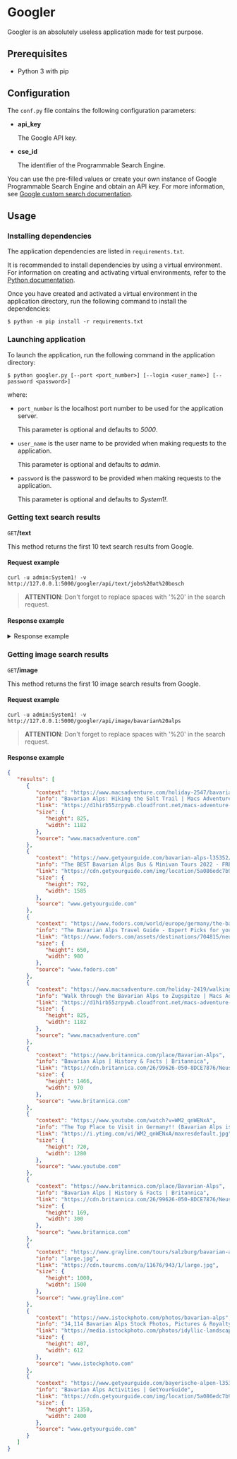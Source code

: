 # Googler
Googler is an absolutely useless application made for test purpose.

## Prerequisites
* Python 3 with pip

## Configuration
The ``conf.py`` file contains the following configuration parameters:

* **api_key**

  The Google API key.

* **cse_id**

  The identifier of the Programmable Search Engine.

You can use the pre-filled values or create your own instance of Google Programmable Search Engine and obtain an API key. For more information, see [Google custom search documentation](https://developers.google.com/custom-search/v1/introduction).

## Usage

### Installing dependencies
The application dependencies are listed in ``requirements.txt``.

It is recommended to install dependencies by using a virtual environment.
For information on creating and activating virtual environments, refer to the [Python documentation](https://packaging.python.org/en/latest/guides/installing-using-pip-and-virtual-environments/).

Once you have created and activated a virtual environment in the application directory, run the following command to install the dependencies:

    $ python -m pip install -r requirements.txt

### Launching application
To launch the application, run the following command in the application directory:

    $ python googler.py [--port <port_number>] [--login <user_name>] [--password <password>]

where:
* ``port_number`` is the localhost port number to be used for the application server.
  
  This parameter is optional and defaults to *5000*.
* ``user_name`` is the user name to be provided when making requests to the application.

  This parameter is optional and defaults to *admin*.
* ``password`` is the password to be provided when making requests to the application.

  This parameter is optional and defaults to *System1!*.

### Getting text search results
``GET``**/text**

This method returns the first 10 text search results from Google.

#### Request example

    curl -u admin:System1! -v http://127.0.0.1:5000/googler/api/text/jobs%20at%20bosch

> **ATTENTION**:
> Don't forget to replace spaces with '%20' in the search request.

#### Response example

<details><summary>Response example</summary>
<p>
```json
{
   "results": [
      {
         "info": "Which site do you prefer for finding jobs at Bosch? Indeed. Bosch career site. Other.",
         "link": "https://www.indeed.com/q-Bosch-jobs.html",
         "title": "Bosch Jobs, Employment | Indeed.com"
      },
      {
         "info": "Jobs at Bosch Group. Employees can work remotely. Browse by: Location. -, Slovakia (Slovak Republic). 1 job. Business Developer - priemyseln\u00e9 kotly Bosch.",
         "link": "https://careers.smartrecruiters.com/BoschGroup",
         "title": "Careers at Bosch Group"
      },
      {
         "info": "Bosch jobs in Illinois. Page 1 of 56 jobs at Bosch.",
         "link": "https://www.indeed.com/q-Bosch-l-Illinois-jobs.html",
         "title": "Bosch Jobs, Employment in Illinois | Indeed.com"
      },
      {
         "info": "Jobs at Bosch Group. Employees can work remotely. Browse by: Location. Akron, OH. 1 job. Software Engineer - Research. Full-time. Albion, IN. 1 job\u00a0...",
         "link": "https://careers.smartrecruiters.com/BoschGroup?search=intern%20Research",
         "title": "Careers at Bosch Group"
      },
      {
         "info": "Bosch jobs in Michigan. Page 1 of 223 jobs at Bosch. Did you mean jobs with \"Bosch\" in the job posting? Operators Needed (Machining and Assembly).",
         "link": "https://www.indeed.com/q-Bosch-l-Michigan-jobs.html",
         "title": "Bosch Jobs, Employment in Michigan | Indeed.com"
      },
      {
         "info": "There are currently no open jobs at Bosch Rexroth in Charlotte listed on Glassdoor. Sign up to get notified as soon as new Bosch Rexroth jobs in Charlotte\u00a0...",
         "link": "https://www.glassdoor.com/Jobs/Bosch-Rexroth-Charlotte-Jobs-EI_IE18586.0,13_IL.14,23_IC1138644.htm",
         "title": "No Jobs at Bosch Rexroth in Charlotte | Glassdoor"
      },
      {
         "info": "Jan 8, 2019 ... Around 50,000 jobs at Bosch worldwide depend on diesel products, 15,000 of them in Germany, according to the report.",
         "link": "https://www.cleanenergywire.org/news/germanys-diesel-crisis-causes-staff-layoffs-bosch",
         "title": "Germany's diesel crisis causes staff layoffs at Bosch | Clean Energy ..."
      },
      {
         "info": "There are currently no open jobs at Bosch in Hong Kong listed on Glassdoor. Sign up to get notified as soon as new Bosch jobs in Hong Kong are posted.",
         "link": "https://www.glassdoor.com/Jobs/Bosch-Hong-Kong-Jobs-EI_IE4293.0,5_IL.6,15_IN106.htm",
         "title": "No Jobs at Bosch in Hong Kong | Glassdoor"
      },
      {
         "info": "Jobs at Bosch USA \u00b7 Software Engineer \u00b7 Sales Support Operations Specialist \u00b7 Project Manager - Passive Safety Programs \u00b7 Motorsport Customer Application Engineer.",
         "link": "https://www.linkedin.com/company/boschusa/jobs",
         "title": "Bosch USA: Jobs | LinkedIn"
      },
      {
         "info": "Dec 1, 2017 ... Arthrex is a a global orthopedic medical device company headquartered in Florida,. People interested in applying for jobs at Bosch should go\u00a0...",
         "link": "https://www.independentmail.com/story/news/local/2017/12/01/bosch-adding-125-jobs-major-expansion-its-anderson-county-plant/912769001/",
         "title": "Bosch adding 130 jobs in major expansion of its Anderson County ..."
      }
   ]
}
```
</p>
</details>

### Getting image search results
``GET``**/image**

This method returns the first 10 image search results from Google.

#### Request example

    curl -u admin:System1! -v http://127.0.0.1:5000/googler/api/image/bavarian%20alps

> **ATTENTION**:
> Don't forget to replace spaces with '%20' in the search request.

#### Response example
```json
{
   "results": [
      {
         "context": "https://www.macsadventure.com/holiday-2547/bavarian-alps-hiking-the-salt-trail/",
         "info": "Bavarian Alps: Hiking the Salt Trail | Macs Adventure",
         "link": "https://d1hirb55zrpywb.cloudfront.net/macs-adventure-tours/routes/WGSAS/routeimagegallery/1-rsz-08102019151224733.jpg",
         "size": {
            "height": 825,
            "width": 1182
         },
         "source": "www.macsadventure.com"
      },
      {
         "context": "https://www.getyourguide.com/bavarian-alps-l35352/bus-minivan-tours-tc4/",
         "info": "The BEST Bavarian Alps Bus & Minivan Tours 2022 - FREE ...",
         "link": "https://cdn.getyourguide.com/img/location/5a086edc7b91c.jpeg/99.jpg",
         "size": {
            "height": 792,
            "width": 1585
         },
         "source": "www.getyourguide.com"
      },
      {
         "context": "https://www.fodors.com/world/europe/germany/the-bavarian-alps",
         "info": "The Bavarian Alps Travel Guide - Expert Picks for your Vacation ...",
         "link": "https://www.fodors.com/assets/destinations/704815/neuschwanstein-castle-the-bavarian-alps-germany_980x650.jpg",
         "size": {
            "height": 650,
            "width": 980
         },
         "source": "www.fodors.com"
      },
      {
         "context": "https://www.macsadventure.com/holiday-2419/walking-in-the-bavarian-alps/",
         "info": "Walk through the Bavarian Alps to Zugspitze | Macs Adventure",
         "link": "https://d1hirb55zrpywb.cloudfront.net/macs-adventure-tours/routes/WGSWOZ/routeimagegallery/1-rsz-08102019123830439.jpg",
         "size": {
            "height": 825,
            "width": 1182
         },
         "source": "www.macsadventure.com"
      },
      {
         "context": "https://www.britannica.com/place/Bavarian-Alps",
         "info": "Bavarian Alps | History & Facts | Britannica",
         "link": "https://cdn.britannica.com/26/99626-050-8DCE7876/Neuschwanstein-Castle-Bavarian-Alps-Germany.jpg",
         "size": {
            "height": 1466,
            "width": 970
         },
         "source": "www.britannica.com"
      },
      {
         "context": "https://www.youtube.com/watch?v=WM2_qnWENxA",
         "info": "The Top Place to Visit in Germany!! (Bavarian Alps is breathtaking ...",
         "link": "https://i.ytimg.com/vi/WM2_qnWENxA/maxresdefault.jpg",
         "size": {
            "height": 720,
            "width": 1280
         },
         "source": "www.youtube.com"
      },
      {
         "context": "https://www.britannica.com/place/Bavarian-Alps",
         "info": "Bavarian Alps | History & Facts | Britannica",
         "link": "https://cdn.britannica.com/26/99626-050-8DCE7876/Neuschwanstein-Castle-Bavarian-Alps-Germany.jpg?w=300&h=169&c=crop",
         "size": {
            "height": 169,
            "width": 300
         },
         "source": "www.britannica.com"
      },
      {
         "context": "https://www.grayline.com/tours/salzburg/bavarian-alps-11862_9_12130_943/",
         "info": "large.jpg",
         "link": "https://cdn.tourcms.com/a/11676/943/1/large.jpg",
         "size": {
            "height": 1000,
            "width": 1500
         },
         "source": "www.grayline.com"
      },
      {
         "context": "https://www.istockphoto.com/photos/bavarian-alps",
         "info": "34,114 Bavarian Alps Stock Photos, Pictures & Royalty-Free Images ...",
         "link": "https://media.istockphoto.com/photos/idyllic-landscape-in-the-alps-with-grazing-cows-in-summer-picture-id537406916?k=20&m=537406916&s=612x612&w=0&h=k_V1j2sJgl1rAMvoLGBSMJU49bonp2NDyZUJkgs1TCg=",
         "size": {
            "height": 407,
            "width": 612
         },
         "source": "www.istockphoto.com"
      },
      {
         "context": "https://www.getyourguide.com/bayerische-alpen-l35352/aktivitaeten-tc54/?categoriesNavigationId=54",
         "info": "Bavarian Alps Activities | GetYourGuide",
         "link": "https://cdn.getyourguide.com/img/location/5a086edc7b91c.jpeg/88.jpg",
         "size": {
            "height": 1350,
            "width": 2400
         },
         "source": "www.getyourguide.com"
      }
   ]
}
```


